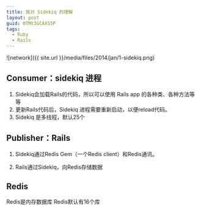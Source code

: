 ```yaml
---
title: 我对 Sidekiq 的理解
layout: post
guid: 0TMt3GCAXS5P
tags:
  - Ruby
  - Rails
---
```


<span class="image-800">![network]({{ site.url }}/media/files/2014/jan/1-sidekiq.png)</span>

## Consumer：sidekiq 进程

1. Sidekiq会加载Rails的代码，所以可以使用 Rails app 的各种类、各种方法等等
2. 更新Rails代码后，Sidekiq 进程需要重新启动，以便reload代码。
3. Sidekiq 是多线程，默认25个


## Publisher：Rails

1. Sidekiq通过Redis Gem（一个Redis client）和Redis通讯。

2. Rails通过Sidekiq，向Redis存储数据


## Redis

Redis是内存数据库
Redis默认有16个库
